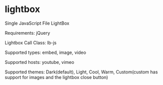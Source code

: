 # lightbox
Single JavaScript File LightBox

Requirements:
  jQuery

Lightbox Call Class: lb-js


Supported types: embed, image, video

Supported hosts: youtube, vimeo

Supported themes: Dark(default), Light, Cool, Warm, Custom(custom has support for images and the lightbox close button)
